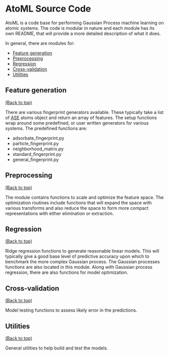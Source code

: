 # AtoML Source Code

AtoML is a code base for performing Gaussian Process machine learning on
atomic systems. The code is modular in nature and each module has its own
README, that will provide a more detailed description of what it does.

In general, there are modules for:

-   [Feature generation](#feature-generation)
-   [Preprocessing](#preprocessing)
-   [Regression](#regression)
-   [Cross-validation](#cross-validation)
-   [Utilities](#utilities)

## Feature generation
[(Back to top)](#atoml-source-code)

There are various fingerprint generators available. These typically take a list
of [ASE](https://wiki.fysik.dtu.dk/ase/) atoms object and return an array of
features. The setup functions wrap around some predefined, or user written
generators for various systems. The predefined functions are:

*   adsorbate_fingerprint.py
*   particle_fingerprint.py
*   neighborhood_matrix.py
*   standard_fingerprint.py
*   general_fingerprint.py

## Preprocessing
[(Back to top)](#atoml-source-code)

The module contains functions to scale and optimize the feature space. The
optimization routines include functions that will expand the space with various
transforms and also reduce the space to form more compact representations with
either elimination or extraction.

## Regression
[(Back to top)](#atoml-source-code)

Ridge regression functions to generate reasonable linear models. This will
typically give a good base level of predictive accuracy upon which to benchmark
the more complex Gaussian process. The Gaussian processes functions are also
located in this module. Along with Gaussian process regression, there are also
functions for model optimization.

## Cross-validation
[(Back to top)](#atoml-source-code)

Model testing functions to assess likely error in the predictions.

## Utilities
[(Back to top)](#atoml-source-code)

General utilities to help build and test the models.
